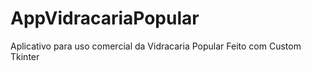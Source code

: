 # AppVidracariaPopular
Aplicativo para uso comercial da Vidracaria Popular
Feito com Custom Tkinter
